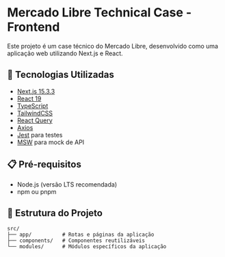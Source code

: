# Mercado Libre Technical Case - Frontend

Este projeto é um case técnico do Mercado Libre, desenvolvido como uma aplicação web utilizando Next.js e React.

## 🚀 Tecnologias Utilizadas

- [Next.js 15.3.3](https://nextjs.org/)
- [React 19](https://reactjs.org/)
- [TypeScript](https://www.typescriptlang.org/)
- [TailwindCSS](https://tailwindcss.com/)
- [React Query](https://tanstack.com/query/latest)
- [Axios](https://axios-http.com/)
- [Jest](https://jestjs.io/) para testes
- [MSW](https://mswjs.io/) para mock de API

## 📋 Pré-requisitos

- Node.js (versão LTS recomendada)
- npm ou pnpm


## 📁 Estrutura do Projeto

```
src/
├── app/          # Rotas e páginas da aplicação
├── components/   # Componentes reutilizáveis
└── modules/      # Módulos específicos da aplicação
```
